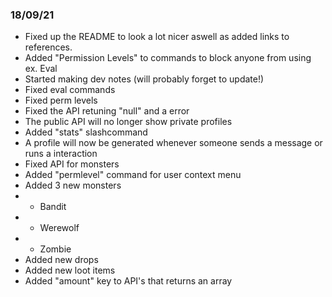 ### 18/09/21

-   Fixed up the README to look a lot nicer aswell as added links to references.
-   Added "Permission Levels" to commands to block anyone from using ex. Eval
-   Started making dev notes (will probably forget to update!)
-   Fixed eval commands
-   Fixed perm levels
-   Fixed the API retuning "null" and a error
-   The public API will no longer show private profiles
-   Added "stats" slashcommand
-   A profile will now be generated whenever someone sends a message or runs a interaction
-   Fixed API for monsters
-   Added "permlevel" command for user context menu
-   Added 3 new monsters
-   -   Bandit
-   -   Werewolf
-   -   Zombie
-   Added new drops
-   Added new loot items
-   Added "amount" key to API's that returns an array